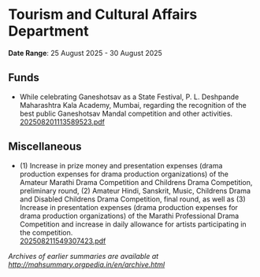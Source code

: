 # Tourism and Cultural Affairs Department

**Date Range**: 25 August 2025 - 30 August 2025


## Funds
- While celebrating Ganeshotsav as a State Festival, P. L. Deshpande Maharashtra Kala Academy, Mumbai, regarding the recognition of the best public Ganeshotsav Mandal competition and other activities.\
  [202508201113589523.pdf](https://gr.maharashtra.gov.in/Site/Upload/Government%20Resolutions/English/202508201113589523....pdf)

## Miscellaneous
- (1) Increase in prize money and presentation expenses (drama production expenses for drama production organizations) of the Amateur Marathi Drama Competition and Childrens Drama Competition, preliminary round, (2) Amateur Hindi, Sanskrit, Music, Childrens Drama and Disabled Childrens Drama Competition, final round, as well as (3) Increase in presentation expenses (drama production expenses for drama production organizations) of the Marathi Professional Drama Competition and increase in daily allowance for artists participating in the competition.\
  [202508211549307423.pdf](https://gr.maharashtra.gov.in/Site/Upload/Government%20Resolutions/English/202508211549307423.pdf)


*Archives of earlier summaries are available at http://mahsummary.orgpedia.in/en/archive.html*